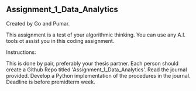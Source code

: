 ## Assignment_1_Data_Analytics

Created by Go and Pumar.

This assignment is a test of your algorithmic thinking. You can use any A.I. tools ot assist you in this coding assignment.

Instructions:

This is done by pair, preferably your thesis partner. Each person should create a Github Repo titled 'Assignment_1_Data_Analytics'. Read the journal provided. Develop a Python implementation of the procedures in the journal. Deadline is before premidterm week.
